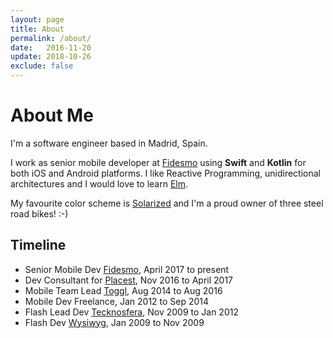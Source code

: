 ```yaml
---
layout: page
title: About
permalink: /about/
date:   2016-11-20
update: 2018-10-26
exclude: false
---
```


# About Me

I'm a software engineer based in Madrid, Spain.

I work as senior mobile developer at [Fidesmo][Fidesmo] using  **Swift** and **Kotlin** for both iOS and Android platforms. I like Reactive Programming, unidirectional architectures and I would love to learn [Elm](http://elm-lang.org/).

 My favourite color scheme is [Solarized][Solarized] and I'm a proud owner of three steel road bikes! :-)

## Timeline

* Senior Mobile Dev [Fidesmo][Fidesmo], <time>April 2017 to present</time>
* Dev Consultant for [Placest][Placest], <time>Nov 2016 to April 2017</time>
* Mobile Team Lead [Toggl][Toggl], <time>Aug 2014 to Aug 2016</time>
* Mobile Dev Freelance, <time>Jan 2012 to Sep 2014</time>
* Flash Lead Dev [Tecknosfera][Tecknosfera], <time>Nov 2009 to Jan 2012</time>
* Flash Dev [Wysiwyg][Wysiwyg], <time>Jan 2009 to Nov 2009</time>

[Fidesmo]:    https://www.fidesmo.com
[Placest]: http://www.placest.com
[Toggl]:   http://www.toggl.com
[Tecknosfera]:   http://www.tecknosfera.com
[Wysiwyg]: http://www.wysiwyg.es/home.html
[Solarized]: https://ethanschoonover.com/solarized/